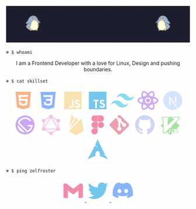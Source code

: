 <!-- ZELFROSTER's README -->
<img src="./assets/gif/zelfroster-github-banner.gif">

<code>❄️ $ whoami</code>

<p align="center">
    I am a Frontend Developer with a love for Linux, Design and 
    pushing boundaries.
</p>

<code align="center">❄️ $ cat skillset</code>

<p align="center">
    <img src="./assets/svg/html5.svg" alt="html5">
    <img src="./assets/svg/css3.svg" alt="css3">
    <img src="./assets/svg/javascript.svg" alt="javascript">
    <img src="./assets/svg/typescript.svg" alt="typescript">
    <img src="./assets/svg/tailwindcss.svg" alt="tailwindcss">
    <img src="./assets/svg/react.svg" alt="react">
    <img src="./assets/svg/nextjs.svg" alt="nextjs">
    <img src="./assets/svg/gatsby.svg" alt="gatsby">
    <img src="./assets/svg/graphql.svg" alt="graphql">
    <img src="./assets/svg/firebase.svg" alt="firebase">
    <img src="./assets/svg/figma.svg" alt="figma">
    <img src="./assets/svg/git.svg" alt="git">
    <img src="./assets/svg/github.svg" alt="github">
    <img src="./assets/svg/vim.svg" alt="vim">
    <img src="./assets/svg/archlinux.svg" alt="archlinux">
</p>

<code style="margin-bottom: 0px">❄️ $ ping zelfroster</code>
<p align="center">
    <a href="mailto:sumitkumarsoni123@gmail.com">
        <img src="./assets/svg/gmail.svg" alt="gmail">
    </a>
    <a href="https://twitter.com/zelfroster">
        <img src="./assets/svg/twitter.svg" alt="twitter">
    </a>
    <a href="https://discord.com/users/403350472636891156">
        <img src="./assets/svg/discord.svg" alt="discord">
    </a>
</p>

<!--
<p align="center">
    <img src="./rainbow-superthin.gif">
</p>
-->

<!-- If you like this then consider giving a star to this repo -->

<!--
![-----------------------------------------------------](https://raw.githubusercontent.com/andreasbm/readme/master/assets/lines/rainbow.png)
-->
